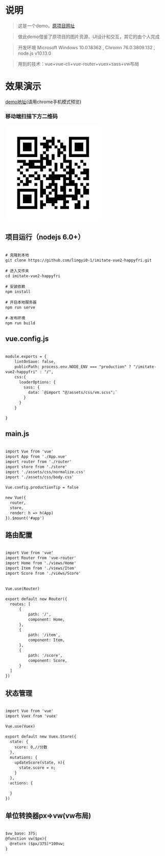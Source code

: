 # 说明

> 这是一个demo。[原项目网址](https://github.com/bailicangdu/vue2-happyfri)

> 做此demo借鉴了原项目的图片资源、UI设计和交互，其它的由个人完成

> 开发环境 Microsoft Windows 10.0.18362 , Chromn 76.0.3809.132 , node.js v10.13.0

> 用到的技术：vue+vue-cli+vue-router+vuex+sass+vw布局

# 效果演示

[demo地址](https://lingyi0-1.github.io/imitate-vue2-happyfri/#/)(请用chrome手机模式预览)

### 移动端扫描下方二维码

<img src='https://github.com/lingyi0-1/imitate-vue2-happyfri/blob/master/src/assets/images/demoQRcode.png' width="300" height="300" />

## 项目运行（nodejs 6.0+）

```

# 克隆到本地
git clone https://github.com/lingyi0-1/imitate-vue2-happyfri.git

# 进入文件夹
cd imitate-vue2-happyfri

# 安装依赖
npm install

# 开启本地服务器
npm run serve

# 发布环境
npm run build

```


## vue.config.js

```

module.exports = {
    lintOnSave: false,
    publicPath: process.env.NODE_ENV === "production" ? "/imitate-vue2-happyfri" : "/",
    css:{
      loaderOptions: {
        sass: {
          data: `@import "@/assets/css/vm.scss";`
        }
      }
    }

}

```

## main.js

```

import Vue from 'vue'
import App from './App.vue'
import router from './router'
import store from './store'
import './assets/css/normalize.css'
import './assets/css/body.css'

Vue.config.productionTip = false

new Vue({
  router,
  store,
  render: h => h(App)
}).$mount('#app')

```

## 路由配置

```

import Vue from 'vue'
import Router from 'vue-router'
import Home from './views/Home'
import Item from './views/Item'
import Score from './views/Score'


Vue.use(Router)

export default new Router({
  routes: [
      {
          path: '/',
          component: Home,
      },
      {
          path: '/item',
          component: Item,
      },
      {
          path: '/score',
          component: Score,
      }
  ]
})

```

## 状态管理

```

import Vue from 'vue'
import Vuex from 'vuex'

Vue.use(Vuex)

export default new Vuex.Store({
  state: {
    score: 0,//分数
  },
  mutations: {
    updateScore(state, n){
      state.score = n;
    }
  },
  actions: {

  }
})

```

## 单位转换器px=>vw(vw布局)

```

$vw_base: 375;
@function vw($px){
  @return ($px/375)*100vw;
}

```